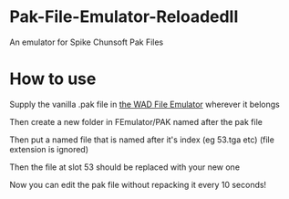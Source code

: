 # Pak-File-Emulator-ReloadedII
An emulator for Spike Chunsoft Pak Files

# How to use
Supply the vanilla .pak file in [the WAD File Emulator](https://github.com/morgana-x/Wad-File-Emulator-ReloadedII) wherever it belongs

Then create a new folder in FEmulator/PAK named after the pak file

Then put a named file that is named after it's index (eg 53.tga etc) (file extension is ignored)

Then the file at slot 53 should be replaced with your new one

Now you can edit the pak file without repacking it every 10 seconds!
